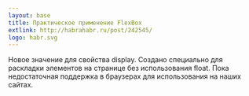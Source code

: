 ```yaml
---
layout: base
title: Практическое применение FlexBox
extlink: http://habrahabr.ru/post/242545/
logo: habr.svg
---
```


Новое значение для свойства display.
Создано специально для раскладки элементов на странице без использования float.
Пока недостаточная поддержка в браузерах для использования на наших сайтах.
